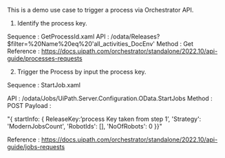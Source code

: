 This is a demo use case to trigger a process via Orchestrator API.

1.	Identify the process key.

Sequence  : GetProcessId.xaml
API : /odata/Releases?$filter=%20Name%20eq%20'all_activities_DocEnv'
Method : Get
Reference : https://docs.uipath.com/orchestrator/standalone/2022.10/api-guide/processes-requests

2.	Trigger the Process by input the process key.

Sequence : StartJob.xaml

API : /odata/Jobs/UiPath.Server.Configuration.OData.StartJobs
Method : POST
Payload :

"{  startInfo: {    ReleaseKey:’process Key taken from step 1’,    'Strategy': 'ModernJobsCount',    'RobotIds': [],    'NoOfRobots': 0  }}"

Reference : https://docs.uipath.com/orchestrator/standalone/2022.10/api-guide/jobs-requests
